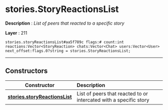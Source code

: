 # stories.StoryReactionsList

**Description** : *List of peers that reacted to a specific story*

**Layer** : 211

```tl
stories.storyReactionsList#aa5f789c flags:# count:int reactions:Vector<StoryReaction> chats:Vector<Chat> users:Vector<User> next_offset:flags.0?string = stories.StoryReactionsList;
```

---

## Constructors

| Constructor | Description |
| :---: | :--- |
| [**stories.storyReactionsList**](constructor/stories.storyReactionsList) | List of peers that reacted to or intercated with a specific story |